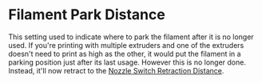 Filament Park Distance
====
This setting used to indicate where to park the filament after it is no longer used. If you're printing with multiple extruders and one of the extruders doesn't need to print as high as the other, it would put the filament in a parking position just after its last usage. However this is no longer done. Instead, it'll now retract to the [Nozzle Switch Retraction Distance](../dual/switch_extruder_retraction_amount.md).